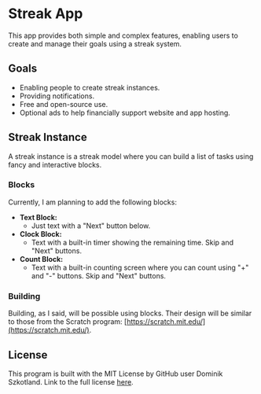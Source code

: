 # Streak App

This app provides both simple and complex features, enabling users to create and manage their goals using a streak system.

## Goals

* Enabling people to create streak instances.
* Providing notifications.
* Free and open-source use.
* Optional ads to help financially support website and app hosting.

## Streak Instance

A streak instance is a streak model where you can build a list of tasks using fancy and interactive blocks.

### Blocks

Currently, I am planning to add the following blocks:

* **Text Block:**
    * Just text with a "Next" button below.
* **Clock Block:**
    * Text with a built-in timer showing the remaining time. Skip and "Next" buttons.
* **Count Block:**
    * Text with a built-in counting screen where you can count using "+" and "-" buttons. Skip and "Next" buttons.

### Building

Building, as I said, will be possible using blocks. Their design will be similar to those from the Scratch program: [https://scratch.mit.edu/](https://scratch.mit.edu/).

## License

This program is built with the MIT License by GitHub user Dominik Szkotland. Link to the full license [here](https://github.com/DominikSzkotland/StreakApp/blob/01a021291056cc2ba928ebec7e118dc2243846b0/LICENSE).